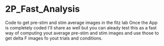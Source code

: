 # 2P_Fast_Analysis
Code to get pre-stim and stim average images in the fitz lab
Once the App is completely coded I'll share as well but you can aleady test this as a fast way of computing yout average pre-stim and stim images and use those to get delta F images fo yout trials and conditions.
